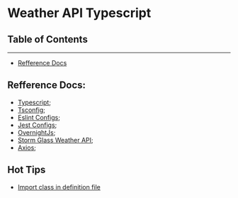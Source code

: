 # Weather API Typescript

## Table of Contents
---
- [Refference Docs](#refferencedocs)

## Refference Docs:
- [Typescript]();
- [Tsconfig](https://www.typescriptlang.org/docs/handbook/tsconfig-json.html);
- [Eslint Configs](https://eslint.org/docs/user-guide/configuring/);
- [Jest Configs](https://jestjs.io/docs/configuration);
- [OvernightJs](https://github.com/seanpmaxwell/overnight);
- [Storm Glass Weather API](https://docs.stormglass.io/#/);
- [Axios](https://axios-http.com/docs/intro);

## Hot Tips
- [Import class in definition file](https://stackoverflow.com/questions/39040108/import-class-in-definition-file-d-ts/51114250#51114250)